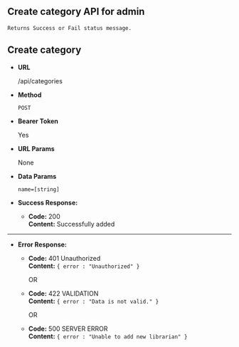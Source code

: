 **Create category API for admin**
----
    Returns Success or Fail status message.

## Create category

* **URL**

  /api/categories

* **Method**

  `POST`

* **Bearer Token**

  Yes

* **URL Params**

  None

* **Data Params**

  `name=[string]` <br/>

* **Success Response:**

    * **Code:** 200 <br/>
      **Content:** Successfully added

----

* **Error Response:**

    * **Code:** 401 Unauthorized <br />
      **Content:** `{ error : "Unauthorized" }`

      OR

    * **Code:** 422 VALIDATION <br />
      **Content:** `{ error : "Data is not valid." }`

      OR

    * **Code:** 500 SERVER ERROR <br />
      **Content:** `{ error : "Unable to add new librarian" }`

